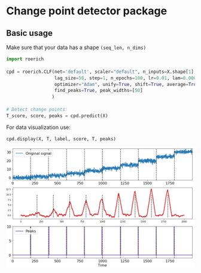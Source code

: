 # Change point detector package

## Basic usage 

Make sure that your data has a shape `(seq_len, n_dims)`

```python
import roerich

cpd = roerich.CLF(net='default', scaler="default", n_inputs=X.shape[1], metric="KL_sym", periods=1, window_size=10, 
                  lag_size=50, step=1, n_epochs=100, lr=0.01, lam=0.0001,
                  optimizer="Adam", unify=True, shift=True, average=True, avg_window=50, 
                  find_peaks=True, peak_widths=[50]
                 )

# Detect change points
T_score, score, peaks = cpd.predict(X)
```

For data visualization use: 
```python
cpd.display(X, T, label, score, T, peaks)
```
![](images/demo.png)